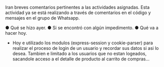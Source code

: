 Iran breves comentarios pertinentes a las actividades asignadas.
Esta actividad ya se está realizando a  través de comentarios en el código y mensajes en el grupo de Whatsapp.

● Qué se hizo ayer.
● Si se encontró con algún impedimento.
● Qué va a hacer hoy.

- Hoy e utilizado los modulos (express-session y cookie-parser) para realizar el proceso de login de un usuario y recordar sus datos si asi lo desea. Tambien e limitado a los usuarios que no estan logeados, sacandole acceso a el detalle de producto al carrito de compras...